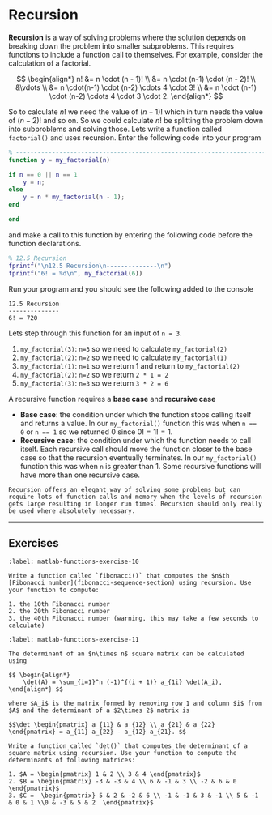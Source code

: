 # Recursion

**Recursion** is a way of solving problems where the solution depends on breaking down the problem into smaller subproblems. This requires functions to include a function call to themselves. For example, consider the calculation of a factorial.

$$ \begin{align*}
    n! &= n \cdot (n - 1)! \\
    &= n \cdot (n-1) \cdot (n - 2)! \\
    &\vdots \\
    &= n \cdot(n-1) \cdot (n-2) \cdots 4 \cdot 3! \\
    &= n \cdot (n-1) \cdot (n-2) \cdots 4 \cdot 3 \cdot 2.
\end{align*} $$ 

So to calculate $n!$ we need the value of $(n-1)!$ which in turn needs the value of $(n-2)!$ and so on. So we could calculate $n!$ be splitting the problem down into subproblems and solving those. Lets write a function called `factorial()` and uses recursion. Enter the following code into your program

```matlab
% -------------------------------------------------------------------------
function y = my_factorial(n)

if n == 0 || n == 1
    y = n;
else
    y = n * my_factorial(n - 1);
end

end
```

and make a call to this function by entering the following code before the function declarations.

```matlab
% 12.5 Recursion
fprintf("\n12.5 Recursion\n--------------\n")
fprintf("6! = %d\n", my_factorial(6))
```

Run your program and you should see the following added to the console

```text
12.5 Recursion
--------------
6! = 720
```

Lets step through this function for an input of `n = 3`.

1. `my_factorial(3)`: `n=3` so we need to calculate `my_factorial(2)`
2. `my_factorial(2)`: `n=2` so we need to calculate `my_factorial(1)`
3. `my_factorial(1)`: `n=1` so we return 1 and return to `my_factorial(2)`
4. `my_factorial(2)`: `n=2` so we return `2 * 1 = 2`
5. `my_factorial(3)`: `n=3` so we return `3 * 2 = 6`

A recursive function requires a **base case** and **recursive case**

- **Base case**: the condition under which the function stops calling itself and returns a value. In our `my_factorial()` function this was when `n == 0` or `n == 1` so we returned 0 since $0! = 1! = 1$.
- **Recursive case**: the condition under which the function needs to call itself. Each recursive call should move the function closer to the base case so that the recursion eventually terminates. In our `my_factorial()` function this was when `n` is greater than 1. Some recursive functions will have more than one recursive case.

```{warning}
Recursion offers an elegant way of solving some problems but can require lots of function calls and memory when the levels of recursion gets large resulting in longer run times. Recursion should only really be used where absolutely necessary.
```

---

## Exercises

```{exercise}
:label: matlab-functions-exercise-10

Write a function called `fibonacci()` that computes the $n$th [Fibonacci number](fibonacci-sequence-section) using recursion. Use your function to compute:

1. the 10th Fibonacci number
2. the 20th Fibonacci number
3. the 40th Fibonacci number (warning, this may take a few seconds to calculate)
```

```{exercise}
:label: matlab-functions-exercise-11

The determinant of an $n\times n$ square matrix can be calculated using

$$ \begin{align*}
    \det(A) = \sum_{i=1}^n (-1)^{(i + 1)} a_{1i} \det(A_i),
\end{align*} $$

where $A_i$ is the matrix formed by removing row 1 and column $i$ from $A$ and the determinant of a $2\times 2$ matrix is

$$\det \begin{pmatrix} a_{11} & a_{12} \\ a_{21} & a_{22} \end{pmatrix} = a_{11} a_{22} - a_{12} a_{21}. $$

Write a function called `det()` that computes the determinant of a square matrix using recursion. Use your function to compute the determinants of following matrices:

1. $A = \begin{pmatrix} 1 & 2 \\ 3 & 4 \end{pmatrix}$
2. $B = \begin{pmatrix} -3 & -3 & 4 \\ 6 & -1 & 3 \\ -2 & 6 & 0 \end{pmatrix}$
3. $C =  \begin{pmatrix} 5 & 2 & -2 & 6 \\ -1 & -1 & 3 & -1 \\ 5 & -1 & 0 & 1 \\0 & -3 & 5 & 2  \end{pmatrix}$
```
